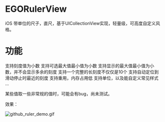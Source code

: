 # EGORulerView
iOS 带单位的尺子，直尺，基于UICollectionView实现，轻量级，可高度自定义风格。

# 功能
支持刻度值为小数
支持可选最大值最小值为小数
支持显示的最大值最小值为小数，并不会显示多余的刻度
支持一个完整的长刻度不仅仅是10个
支持自动定位到滑动停止时最近的刻度
支持重用，内存占用低
支持单位，以及能自定义常见样式
...

某些值取一些非常规的值时，可能会有bug，尚未测试。

效果：

![github_ruler_demo.gif](https://github.com/Saraca/EGORulerView/blob/master/EGORulerView/github_ruler_demo.gif)

